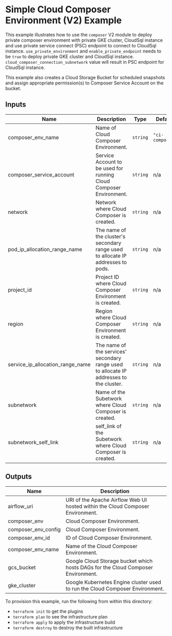 # Simple Cloud Composer Environment (V2) Example

This example illustrates how to use the `composer` V2 module to deploy private composer environment with private GKE cluster, CloudSql instance and use private service connect (PSC) endpoint to connect to CloudSql instance. `use_private_environment` and `enable_private_endpoint` needs to be `true` to deploy private GKE cluster and CloudSql instance. `cloud_composer_connection_subnetwork` value will result in PSC endpoint for CloudSql instance.

This example also creates a Cloud Storage Bucket for scheduled snapshots and assign appropriate permission(s) to Composer Service Account on the bucket.

<!-- BEGINNING OF PRE-COMMIT-TERRAFORM DOCS HOOK -->
## Inputs

| Name | Description | Type | Default | Required |
|------|-------------|------|---------|:--------:|
| composer\_env\_name | Name of Cloud Composer Environment. | `string` | `"ci-composer"` | no |
| composer\_service\_account | Service Account to be used for running Cloud Composer Environment. | `string` | n/a | yes |
| network | Network where Cloud Composer is created. | `string` | n/a | yes |
| pod\_ip\_allocation\_range\_name | The name of the cluster's secondary range used to allocate IP addresses to pods. | `string` | n/a | yes |
| project\_id | Project ID where Cloud Composer Environment is created. | `string` | n/a | yes |
| region | Region where Cloud Composer Environment is created. | `string` | n/a | yes |
| service\_ip\_allocation\_range\_name | The name of the services' secondary range used to allocate IP addresses to the cluster. | `string` | n/a | yes |
| subnetwork | Name of the Subetwork where Cloud Composer is created. | `string` | n/a | yes |
| subnetwork\_self\_link | self\_link of the Subetwork where Cloud Composer is created. | `string` | n/a | yes |

## Outputs

| Name | Description |
|------|-------------|
| airflow\_uri | URI of the Apache Airflow Web UI hosted within the Cloud Composer Environment. |
| composer\_env | Cloud Composer Environment. |
| composer\_env\_config | Cloud Composer Environment. |
| composer\_env\_id | ID of Cloud Composer Environment. |
| composer\_env\_name | Name of the Cloud Composer Environment. |
| gcs\_bucket | Google Cloud Storage bucket which hosts DAGs for the Cloud Composer Environment. |
| gke\_cluster | Google Kubernetes Engine cluster used to run the Cloud Composer Environment. |

<!-- END OF PRE-COMMIT-TERRAFORM DOCS HOOK -->

To provision this example, run the following from within this directory:
- `terraform init` to get the plugins
- `terraform plan` to see the infrastructure plan
- `terraform apply` to apply the infrastructure build
- `terraform destroy` to destroy the built infrastructure
